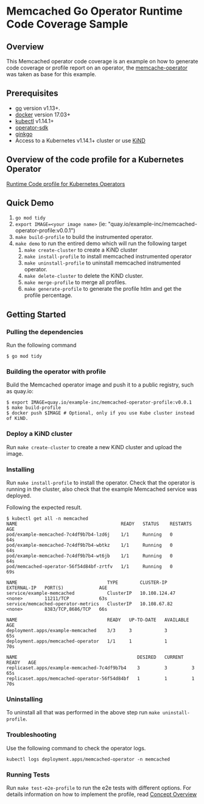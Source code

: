 # Memcached Go Operator Runtime Code Coverage Sample

## Overview

This Memcached operator code coverage is an example on how to generate code coverage or profile report on an operator, the [memcache-operator](https://github.com/operator-framework/operator-sdk-samples/tree/master/go/memcached-operator) was taken as base for this example.

## Prerequisites

- [go][go_tool] version v1.13+.
- [docker][docker_tool] version 17.03+
- [kubectl][kubectl_tool] v1.14.1+
- [operator-sdk][operator_install]
- [ginkgo][ginkgo]
- Access to a Kubernetes v1.14.1+ cluster or use [KiND](https://kind.sigs.k8s.io/docs/user/quick-start/)

## Overview of the code profile for a Kubernetes Operator

[Runtime Code profile for Kubernetes Operators](CONCEPT_OVERVIEW.md)

## Quick Demo

1. `go mod tidy`
2. `export IMAGE=<your image name>` (ie: "quay.io/example-inc/memcached-operator-profile:v0.0.1")
3. `make build-profile` to build the instrumented operator.
4. `make demo` to run the entired demo which will run the following target  
   1. `make create-cluster` to create a KiND cluster
   2. `make install-profile` to install memcached instrumented operator
   3. `make uninstall-profile` to uninstall memcached instrumented operator.
   4. `make delete-cluster` to delete the KiND cluster.
   5. `make merge-profile` to merge all profiles.
   6. `make generate-profile` to generate the profile htlm and get the profile percentage.

## Getting Started

### Pulling the dependencies

Run the following command

```
$ go mod tidy
```

<a name="build-operator"></a>

### Building the operator with profile

Build the Memcached operator image and push it to a public registry, such as quay.io:

```
$ export IMAGE=quay.io/example-inc/memcached-operator-profile:v0.0.1
$ make build-profile
$ docker push $IMAGE # Optional, only if you use Kube cluster instead of KiND.
```

### Deploy a KiND cluster

Run `make create-cluster` to create a new KiND cluster and upload the image.

### Installing

Run `make install-profile` to install the operator. Check that the operator is running in the cluster, also check that the example Memcached service was deployed.

Following the expected result.

```shell
$ kubectl get all -n memcached
NAME                                      READY   STATUS    RESTARTS   AGE
pod/example-memcached-7c4df9b7b4-lzd6j    1/1     Running   0          64s
pod/example-memcached-7c4df9b7b4-wbtkz    1/1     Running   0          64s
pod/example-memcached-7c4df9b7b4-wt6jb    1/1     Running   0          64s
pod/memcached-operator-56f54d84bf-zrtfv   1/1     Running   0          69s

NAME                                 TYPE        CLUSTER-IP      EXTERNAL-IP   PORT(S)             AGE
service/example-memcached            ClusterIP   10.108.124.47   <none>        11211/TCP           63s
service/memcached-operator-metrics   ClusterIP   10.108.67.82    <none>        8383/TCP,8686/TCP   66s

NAME                                 READY   UP-TO-DATE   AVAILABLE   AGE
deployment.apps/example-memcached    3/3     3            3           65s
deployment.apps/memcached-operator   1/1     1            1           70s

NAME                                            DESIRED   CURRENT   READY   AGE
replicaset.apps/example-memcached-7c4df9b7b4    3         3         3       65s
replicaset.apps/memcached-operator-56f54d84bf   1         1         1       70s
```

### Uninstalling

To uninstall all that was performed in the above step run `make uninstall-profile`.

### Troubleshooting

Use the following command to check the operator logs.

```shell
kubectl logs deployment.apps/memcached-operator -n memcached
```

### Running Tests

Run `make test-e2e-profile` to run the e2e tests with different options.
For details information on how to implement the profile, read [Concept Overview](CONCEPT_OVERVIEW.md)


[dep_tool]: https://golang.github.io/dep/docs/installation.html
[go_tool]: https://golang.org/dl/
[kubectl_tool]: https://kubernetes.io/docs/tasks/tools/install-kubectl/
[docker_tool]: https://docs.docker.com/install/
[operator_sdk]: https://github.com/operator-framework/operator-sdk
[operator_install]: https://sdk.operatorframework.io/docs/install-operator-sdk/
[golang-e2e-tests]: https://sdk.operatorframework.io/docs/golang/e2e-tests/
[ginkgo]: https://onsi.github.io/ginkgo/
